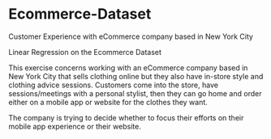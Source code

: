 # Ecommerce-Dataset
Customer Experience with eCommerce company based in New York City





Linear Regression on the Ecommerce Dataset

This exercise concerns working with an eCommerce company based in New York City that sells clothing online but they also have in-store style and clothing advice sessions. Customers come into the store, have sessions/meetings with a personal stylist, then they can go home and order either on a mobile app or website for the clothes they want.

The company is trying to decide whether to focus their efforts on their mobile app experience or their website.
